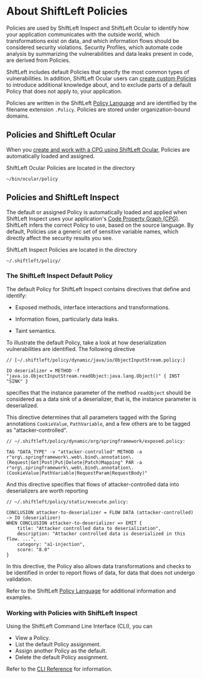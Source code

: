 # About ShiftLeft Policies

Policies are used by ShiftLeft Inspect and ShiftLeft Ocular to identify how your application communicates with the outside world, which transformations exist on data, and which information flows should be considered security violations. Security Profiles, which automate code analysis by summarizing the vulnerabilities and data leaks present in code, are derived from Policies.

ShiftLeft includes default Policies that specify the most common types of vulnerabilities. In addition, ShiftLeft Ocular users can [create custom Policies](custom-policy.md) to introduce additional knowledge about, and to exclude parts of a default Policy that does not apply to, your application.

Policies are written in the ShiftLeft [Policy Language](policy-language.md) and are identified by the filename extension `.Policy`. Policies are stored under organization-bound domains.

## Policies and ShiftLeft Ocular

When you [create and work with a CPG using ShiftLeft Ocular](../using-ocular/getting-started/create-cpg.md), Policies are automatically loaded and assigned.

ShiftLeft Ocular Policies are located in the directory

```
~/bin/ocular/policy
```

## Policies and ShiftLeft Inspect

The default or assigned Policy is automatically loaded and applied when ShiftLeft Inspect uses your application's [Code Property Graph (CPG)](../introduction/understanding-cpg.md). ShiftLeft infers the correct Policy to use, based on the source language. By default, Policies use a generic set of sensitive variable names, which directly affect the security results you see. 

ShiftLeft Inspect Policies are located in the directory

```
~/.shiftleft/policy/
```

### The ShiftLeft Inspect Default Policy

The default Policy for ShiftLeft Inspect contains directives that define and identify:

* Exposed methods, interface interactions and transformations.

* Information flows, particularly data leaks.

* Taint semantics. 

To illustrate the default Policy, take a look at how  deserialization vulnerabilities are identified. The following directive

```
// [~/.shiftleft/policy/dynamic/java/io/ObjectInputStream.policy:]

IO deserializer = METHOD -f "java.io.ObjectInputStream.readObject:java.lang.Object()" { INST "SINK" }
```

specifies that the instance parameter of the method `readObject` should be considered as a data sink of a deserializer, that is, the instance parameter is deserialized.

This directive determines that all parameters tagged with the Spring annotations `CookieValue`, `PathVariable`, and a few others are to be tagged as "attacker-controlled". 

```
// ~/.shiftleft/policy/dynamic/org/springframework/exposed.policy:

TAG "DATA_TYPE" -v "attacker-controlled" METHOD -a r"org\.springframework\.web\.bind\.annotation\.(Request|Get|Post|Put|Delete|Patch)Mapping" PAR -a r"org\.springframework\.web\.bind\.annotation\.(CookieValue|PathVariable|RequestParam|RequestBody)"
```

And this directive specifies that flows of attacker-controlled data into deserializers are worth reporting

```
// ~/.shiftleft/policy/static/execute.policy:

CONCLUSION attacker-to-deserializer = FLOW DATA (attacker-controlled) -> IO (deserializer)
WHEN CONCLUSION attacker-to-deserializer => EMIT {
    title: "Attacker controlled data to deserialization",
    description: "Attacker controlled data is deserialized in this flow. ...",
    category: "a1-injection",
    score: "8.0"
}
```

In this directive, the Policy also allows data transformations and checks to be identified in order to report flows of data, for data that does not undergo validation. 

Refer to the ShiftLeft [Policy Language](policy-language.md) for additional information and examples.

### Working with Policies with ShiftLeft Inspect

Using the ShiftLeft Command Line Interface (CLI), you can

* View a Policy.
* List the default Policy assignment.
* Assign another Policy as the default.
* Delete the default Policy assignment.

Refer to the [CLI Reference](../using-inspect-protect/using-cli/cli-reference.md) for information.
